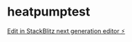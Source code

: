 # heatpumptest

[Edit in StackBlitz next generation editor ⚡️](https://stackblitz.com/~/github.com/Notblue3/heatpumptest)